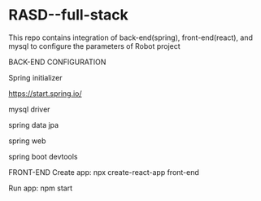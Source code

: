 # RASD--full-stack
This repo contains integration of back-end(spring), front-end(react), and mysql to configure the parameters of Robot project

BACK-END CONFIGURATION


Spring initializer

https://start.spring.io/

mysql driver

spring data jpa

spring web

spring boot devtools


FRONT-END
Create app: npx create-react-app front-end

Run app: npm start


